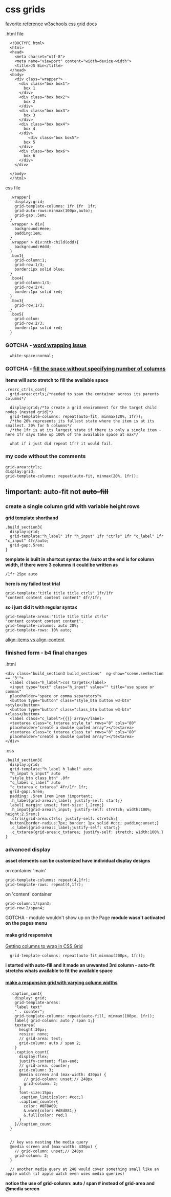 # css grids
[favorite reference](https://css-tricks.com/snippets/css/complete-guide-grid/)
[w3schools css grid docs](https://www.w3schools.com/css/css_grid.asp)

.html file
```
  <!DOCTYPE html>
  <html>
  <head>
    <meta charset="utf-8">
    <meta name="viewport" content="width=device-width">
    <title>JS Bin</title>
  </head>
  <body>
    <div class="wrapper">
      <div class="box box1">
        box 1
      </div>
      <div class="box box2">
        box 2
      </div>
      <div class="box box3">
        box 3
      </div>
      <div class="box box4">
        box 4
      </div>
          <div class="box box5">
        box 5
      </div>
      <div class="box box6">
        box 6
      </div>
    </div>

  </body>
  </html>
```

css file
```
  .wrapper{
    display:grid;
    grid-template-columns: 1fr 1fr  1fr;
    grid-auto-rows:minmax(100px,auto);
    grid-gap:.5em;
  }
  .wrapper > div{
    background:#eee;
    padding:1em;
  }
  .wrapper > div:nth-child(odd){
    background:#ddd;
  }
  .box1{
    grid-column:1;
    grid-row:1/3;
    border:1px solid blue;
  }
  .box4{
    grid-column:1/3;
    grid-row:2/4;
    border:1px solid red;
  }
  .box3{
    grid-row:1/3;
  }
  .box5{
    grid-colum:
    grid-row:2/3;
    border:1px solid red;
  }
```
### GOTCHA - [word wrapping issue](https://www.w3schools.com/cssref/css3_pr_text-overflow.asp)
```
  white-space:normal;
```

### GOTCHA - [fill the space without specifying number of columns](https://css-tricks.com/auto-sizing-columns-css-grid-auto-fill-vs-auto-fit/)
**items will auto stretch to fill the available space**
```
.resrc_ctrls_cont{
  grid-area:ctrls;/*needed to span the container across its parents columns*/

  display:grid;/*to create a grid enviromment for the target child nodes (nested grid)*/
  grid-template-columns: repeat(auto-fit, minmax(20%, 1fr));
  /*the 20% represents its fullest state where the item is at its smallest. 20% for 5 columns*/
  /*the 1fr is at its largest state if there is only a single item - here 1fr says take up 100% of the available space at max*/

  what if i just did repeat 1fr? it would fail.
```

### my code without the comments
```
grid-area:ctrls;
display:grid;
grid-template-columns: repeat(auto-fit, minmax(20%, 1fr));
```
## **!important: auto-fit** not ~~auto-fill~~

### create a single column grid with variable height rows
**[grid template shorthand](https://developer.mozilla.org/en-US/docs/Web/CSS/grid-template)**   
```
.build_section3{
  display:grid;
  grid-template:"h_label" 1fr "h_input" 1fr "ctrls" 1fr "c_label" 1fr "c_input" 4fr/auto;
  grid-gap:.5rem;
}
```
**template is built in shortcut syntax**
**the /auto at the end is for column width, if there were 3 columns it could be written
as**
```
/1fr 25px auto
```

**here is my failed test trial**
```
grid-template:"title title title ctrls" 1fr/1fr
"content content content content" 4fr/1fr;
```

**so i just did it with regular syntax**
```
grid-template-areas:"title title title ctrls"
"content content content content";
grid-template-columns: auto 20%;
grid-template-rows: 10% auto;
```
[align-items vs align-content](https://stackoverflow.com/questions/40740553/what-is-the-difference-between-align-items-vs-align-content-in-grid-layout)   


### finished form - b4 final changes
.html
```
<div class="build_section3 build_sections"  ng-show="scene.seeSection == '3'">
  <label class="h_label">css targets</label>
  <input type="text" class="h_input" value="" title="use space or commas"
  placeholder="space or comma separators">
  <button type="button" class="style_btn button w3-btn" >style</button>
  <button type="button" class="class_btn button w3-btn" >class</button>
  <label class="c_label">{{}} array</label>
  <textarea class="c_txtarea style_ta" rows="8" cols="80"
  placeholder="create a double quoted array"></textarea>
  <textarea class="c_txtarea class_ta" rows="8" cols="80"
  placeholder="create a double quoted array"></textarea>
</div>
```
.css
```
.build_section3{
  display:grid;
  grid-template:"h_label h_label" auto
  "h_input h_input" auto
  "style_btn class_btn" .8fr
  "c_label c_label" auto
  "c_txtarea c_txtarea" 4fr/1fr 1fr;
  grid-gap:.5rem;
  padding: .5rem 1rem 1rem !important;
  .h_label{grid-area:h_label; justify-self: start;}
  label{ margin: unset; font-size: 1.2rem;}
  .h_input{grid-area:h_input; justify-self: stretch; width:100%; height:2.5rem;}
  .ctrls{grid-area:ctrls; justify-self: stretch;}
  button{border-radius:7px; border: 1px solid #ccc; padding:unset;}
  .c_label{grid-area:c_label;justify-self: start;}
  .c_txtarea{grid-area:c_txtarea; justify-self: stretch; width:100%;}
}

```

### advanced display
**asset elements can be customized have individual display designs**

on container 'main'
```
grid-template-columns: repeat(4,1fr);
grid-template-rows: repeat(4,1fr);
```

on 'content' container
```
grid-column:1/span3;
grid-row:2/span4;
```

GOTCHA - module wouldn't show up on the Page
**module wasn't activated on the pages menu**

#### make grid responsive
[Getting columns to wrap in CSS Grid](https://stackoverflow.com/questions/43662552/getting-columns-to-wrap-in-css-grid)   
```
  grid-template-columns: repeat(auto-fit,minmax(200px, 1fr));
```
**i started with auto-fill and it made an unwanted 3rd column - auto-fit stretchs whats available to fit the available space**


#### [make a responsive grid with varying column widths](https://rachelandrew.co.uk/archives/2016/04/12/flexible-sized-grids-with-auto-fill-and-minmax/)   
```
  .caption_cont{
    display: grid;
    grid-template-areas:
    "label text"
    " . counter";
    grid-template-columns: repeat(auto-fill, minmax(100px, 1fr));
    label{ grid-column: auto / span 1;}
    textarea{
      height:30px;
      resize: none;
      // grid-area: text;
      grid-column: auto / span 2;
    }
    .caption_count{
      display:flex;
      justify-content: flex-end;
      // grid-area: counter;
      grid-column: 3;
      @media screen and (max-width: 430px) {
        // grid-column: unset;// 248px
        grid-column: 2;
      }
      font-size:15px;
      .caption_limit{color: #ccc;}
      .caption_counter{
        color: #0F8A09;
        &.warn{color: #d8d881;}
        &.full{color: red;}
      }
    }//caption_count
  }


  // key was nesting the media query
  @media screen and (max-width: 430px) {
    // grid-column: unset;// 248px
    grid-column: 2;
  }

  // another media query at 248 would cover something small like an apple watch (if apple watch even uses media queries)
```
**notice the use of grid-column: auto / span # instead of grid-area and @media screen**
